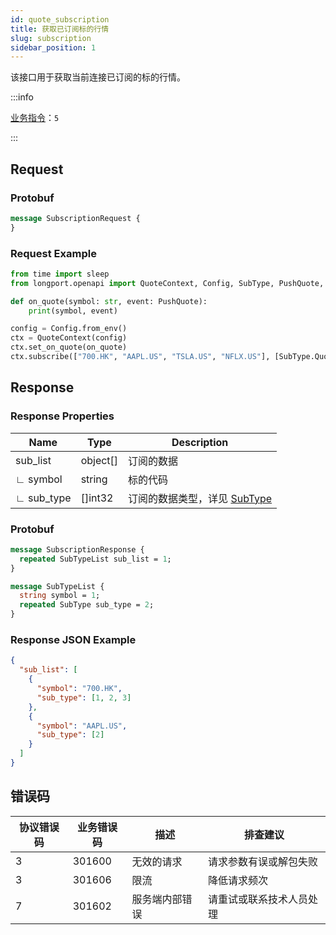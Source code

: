 ```yaml
---
id: quote_subscription
title: 获取已订阅标的行情
slug: subscription
sidebar_position: 1
---
```


该接口用于获取当前连接已订阅的标的行情。

:::info

[业务指令](../../socket/biz-command)：`5`

:::

## Request

### Protobuf

```protobuf
message SubscriptionRequest {
}
```

### Request Example

```python
from time import sleep
from longport.openapi import QuoteContext, Config, SubType, PushQuote, Period, AdjustType

def on_quote(symbol: str, event: PushQuote):
    print(symbol, event)

config = Config.from_env()
ctx = QuoteContext(config)
ctx.set_on_quote(on_quote)
ctx.subscribe(["700.HK", "AAPL.US", "TSLA.US", "NFLX.US"], [SubType.Quote], is_first_push=True)
```

## Response

### Response Properties

| Name       | Type     | Description                                                        |
|------------|----------|--------------------------------------------------------------------|
| sub_list   | object[] | 订阅的数据                                                         |
| ∟ symbol   | string   | 标的代码                                                           |
| ∟ sub_type | []int32  | 订阅的数据类型，详见 [SubType](../objects#subtype---订阅数据的类型) |

### Protobuf

```protobuf
message SubscriptionResponse {
  repeated SubTypeList sub_list = 1;
}

message SubTypeList {
  string symbol = 1;
  repeated SubType sub_type = 2;
}
```

### Response JSON Example

```json
{
  "sub_list": [
    {
      "symbol": "700.HK",
      "sub_type": [1, 2, 3]
    },
    {
      "symbol": "AAPL.US",
      "sub_type": [2]
    }
  ]
}
```

## 错误码

| 协议错误码 | 业务错误码 | 描述           | 排查建议                 |
|------------|------------|--------------|----------------------|
| 3          | 301600     | 无效的请求     | 请求参数有误或解包失败   |
| 3          | 301606     | 限流           | 降低请求频次             |
| 7          | 301602     | 服务端内部错误 | 请重试或联系技术人员处理 |
